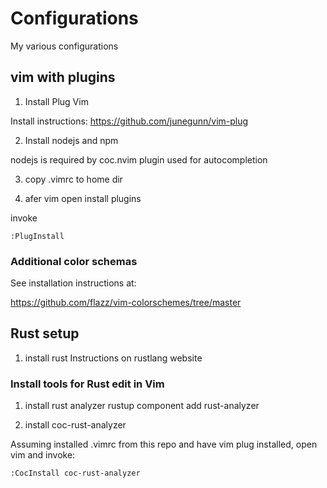 # Configurations

My various configurations

## vim with plugins

1) Install Plug Vim 

Install instructions:
https://github.com/junegunn/vim-plug

2) Install nodejs and npm

nodejs is required by coc.nvim plugin used for autocompletion

3) copy .vimrc to home dir

4) afer vim open install plugins

invoke

```
:PlugInstall

```

### Additional color schemas

See installation instructions at:

https://github.com/flazz/vim-colorschemes/tree/master

## Rust setup

1) install rust
Instructions on rustlang website

### Install tools for Rust edit in Vim



1) install rust analyzer
rustup component add rust-analyzer

2) install coc-rust-analyzer

Assuming installed .vimrc from this repo and have vim plug installed,
open vim and invoke:

```
:CocInstall coc-rust-analyzer
```



